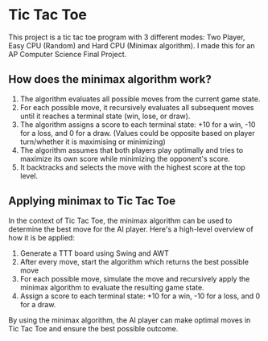 # Tic Tac Toe

This project is a tic tac toe program with 3 different modes: Two Player, Easy CPU (Random) and Hard CPU (Minimax algorithm). I made this for an AP Computer Science Final Project.

## How does the minimax algorithm work?

1. The algorithm evaluates all possible moves from the current game state.
2. For each possible move, it recursively evaluates all subsequent moves until it reaches a terminal state (win, lose, or draw).
3. The algorithm assigns a score to each terminal state: +10 for a win, -10 for a loss, and 0 for a draw. (Values could be opposite based on player turn/whether it is maximising or minimizing)
4. The algorithm assumes that both players play optimally and tries to maximize its own score while minimizing the opponent's score.
5. It backtracks and selects the move with the highest score at the top level.

## Applying minimax to Tic Tac Toe

In the context of Tic Tac Toe, the minimax algorithm can be used to determine the best move for the AI player. Here's a high-level overview of how it is be applied:

1. Generate a TTT board using Swing and AWT
2. After every move, start the algorithm which returns the best possible move
3. For each possible move, simulate the move and recursively apply the minimax algorithm to evaluate the resulting game state.
4. Assign a score to each terminal state: +10 for a win, -10 for a loss, and 0 for a draw.

By using the minimax algorithm, the AI player can make optimal moves in Tic Tac Toe and ensure the best possible outcome.
